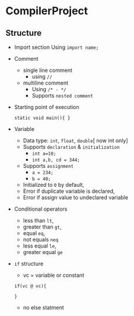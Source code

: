 # CompilerProject

## Structure

- Import section
    Using `import name;`

- Comment
    - single line comment
        - using `//`
    - multiline comment
        - Using `/* - */`
        - Supports `nested comment`

- Starting point of execution
    ```
    static void main(){ }
    ```

- Variable
    - Data type: `int`, `float`, `double`[ now int only]
    - Supports `declaration` & `initialization`
        - `int a=10;`
        - `int a,b, cd = 344;`
    - Supports `assignment`
        - `a = 234;`
        - `b = 40;`
    - Initialized to `0` by default,
    - Error if duplicate variable is declared,
    - Error if assign value to undeclared variable

- Conditional operators
    - less than `lt`,
    - greater than `gt`,
    - equal `eq`,
    - not equals `neq`
    - less equal `le`,
    - greater equal `ge`

- `if` structure
    - vc = variable or constant
    ```
    if(vc @ vc){

    }
    ```
    - no else statment
